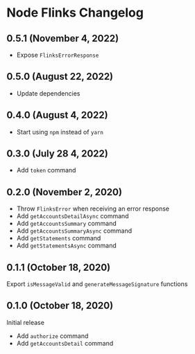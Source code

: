 # Node Flinks Changelog

## 0.5.1 (November 4, 2022)

- Expose `FlinksErrorResponse`

## 0.5.0 (August 22, 2022)

- Update dependencies

## 0.4.0 (August 4, 2022)

- Start using `npm` instead of `yarn`

## 0.3.0 (July 28 4, 2022)

- Add `token` command

## 0.2.0 (November 2, 2020)

- Throw `FlinksError` when receiving an error response
- Add `getAccountsDetailAsync` command
- Add `getAccountsSummary` command
- Add `getAccountsSummaryAsync` command
- Add `getStatements` command
- Add `getStatementsAsync` command

## 0.1.1 (October 18, 2020)

Export `isMessageValid` and `generateMessageSignature` functions

## 0.1.0 (October 18, 2020)

Initial release

- Add `authorize` command
- Add `getAccountsDetail` command
